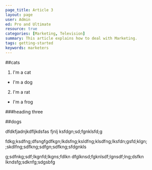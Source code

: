 ```yaml
---
page_title: Article 3
layout: page
user: Admin
ed: Pro and Ultimate
resource: true 
categories: [Marketing, Television]
summary: This article explains how to deal with Marketing.
tags: getting-started
keywords: marketers
---
```



##cats

1. I'm a cat
  - I'm a dog
2. I'm a rat
  - I'm a frog


###heading three

##dogs


dfdkfjadnjkdfljkdsfas fjnlj
ksfdgn;sd;fgnklsfd;g


fdkg;ksdfng;dfsngfgdfkgn;lkdsfng;ksldfng;klsdfng;lksfdn;gsfd;klgn;
;skdlfng;sdfkng;sdfgn;sdfkng;sfdgnkls

g;sdfnkg;sdf;lkgnfd;lkgns;fdlkn
dfglknsd;fgknlsdf;lgnsdf;lng;dsfkn
lkndsfg;sdknfg;sdgsbfg

